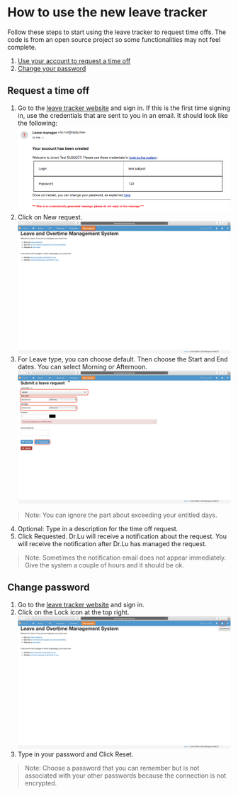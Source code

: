 # How to use the new leave tracker
Follow these steps to start using the leave tracker to request time offs. The code is from an open source project so some functionalities may not feel complete. 
 1. [Use your account to request a time off](#Request)
 2. [Change your password](#Pass) 

## <a name="Request"></a> Request a time off

 1. Go to the [leave tracker website](http://leavemanager.altumview.com/jorani) and sign in. If this is the first time signing in, use the credentials that are sent to you in an email. It should look like the following: ![9](img/9.png)
 2. Click on New request. ![5](img/5.png)
 3. For Leave type, you can choose default. Then choose the Start and End dates. You can select Morning or Afternoon.
![6](img/6.png)
> Note: You can ignore the part about exceeding your entitled days.
 4. Optional: Type in a description for the time off request.
 5. Click Requested. Dr.Lu will receive a notification about the request. You will receive the notification after Dr.Lu has managed the request.
> Note: Sometimes the notification email does not appear immediately. Give the system a couple of hours and it should be ok.
 
## <a name="Pass"></a> Change password
 1. Go to the [leave tracker website](http://leavemanager.altumview.com/jorani) and sign in.
 2. Click on the Lock icon at the top right. ![7](img/7.png)
 3. Type in your password and Click Reset.
> Note: Choose a password that you can remember but is not associated with your other passwords because the connection is not encrypted. 

<!--stackedit_data:
eyJoaXN0b3J5IjpbMTAzMDM2ODk5MCwzMTIxNTU5MTMsNTgzMj
AxNDAwLC0yMDE3OTY2Njk2LC0xNjQ3MjQ5NjAzLC0xNzY0MTg0
MDU1LC05ODE0NDAyMzIsMTYxNTExNTY0LDE0NjM3NTA2OTIsNz
U1NzI3MDg2LC0xMDUyMjA0OTQwLDE4NDczNjY2MjQsMTU5NDk0
NjE4NCwtNjAzODczMTAsLTExMjI1NzMzMTYsNTI1ODY2NjE2LC
01MzE2MTUyODMsLTUxMDk0NDI2NCwtMTU5OTkxNjAyMSw4Njkz
MjMyNDZdfQ==
-->